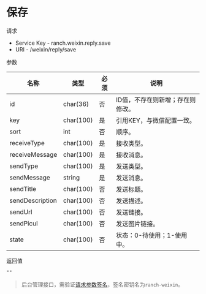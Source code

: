 # 保存

请求
- Service Key - ranch.weixin.reply.save
- URI - /weixin/reply/save

参数

|名称|类型|必须|说明|
|---|---|---|---|
|id|char(36)|否|ID值，不存在则新增；存在则修改。|
|key|char(100)|是|引用KEY，与微信配置一致。|
|sort|int|否|顺序。|
|receiveType|char(100)|是|接收类型。|
|receiveMessage|char(100)|是|接收消息。|
|sendType|char(100)|是|发送类型。|
|sendMessage|string|是|发送消息。|
|sendTitle|char(100)|否|发送标题。|
|sendDescription|char(100)|否|发送描述。|
|sendUrl|char(100)|否|发送链接。|
|sendPicul|char(100)|否|发送图片链接。|
|state|char(100)|否|状态：0-待使用；1-使用中。|

返回值
```
""
```

> 后台管理接口，需验证[请求参数签名](https://github.com/heisedebaise/tephra/blob/master/tephra-ctrl/doc/sign.md)，签名密钥名为`ranch-weixin`。
